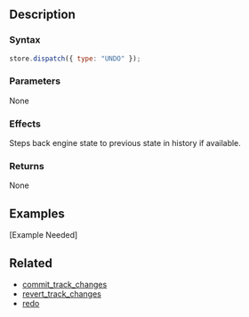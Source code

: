 ## Description

### Syntax

```javascript
store.dispatch({ type: "UNDO" });
```

### Parameters

None

### Effects

Steps back engine state to previous state in history if available.

### Returns

None

## Examples

[Example Needed]

## Related

- [commit_track_changes](./commit_track_changes.md)
- [revert_track_changes](./revert_track_changes.md)
- [redo](./redo.md)
